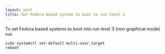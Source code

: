 ```yaml
---
layout: post
title: Set Fedora based system to boot to run level 3 
---
```


To set Fedora based systems to boot into run level 3 (non graphical mode) run

```sh
sudo systemctl set-default multi-user.target
reboot
```

